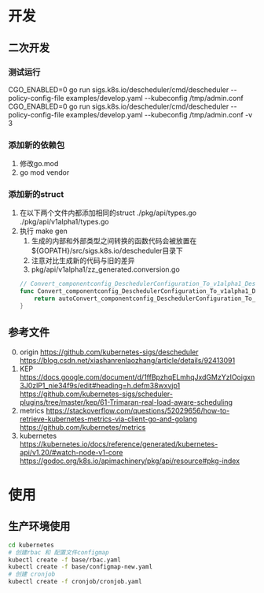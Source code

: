 # 开发
## 二次开发 
### 测试运行
CGO_ENABLED=0 go run  sigs.k8s.io/descheduler/cmd/descheduler --policy-config-file examples/develop.yaml --kubeconfig /tmp/admin.conf
CGO_ENABLED=0 go run  sigs.k8s.io/descheduler/cmd/descheduler --policy-config-file examples/develop.yaml --kubeconfig /tmp/admin.conf -v 3
### 添加新的依赖包
1. 修改go.mod
2. go mod vendor
### 添加新的struct
1. 在以下两个文件内都添加相同的struct
./pkg/api/types.go
./pkg/api/v1alpha1/types.go
2. 执行 make gen
    1. 生成的内部和外部类型之间转换的函数代码会被放置在${GOPATH}/src/sigs.k8s.io/descheduler目录下
    2. 注意对比生成新的代码与旧的差异
    3. pkg/api/v1alpha1/zz_generated.conversion.go
    ```go
    // Convert_componentconfig_DeschedulerConfiguration_To_v1alpha1_DeschedulerConfiguration is an autogenerated conversion function.
    func Convert_componentconfig_DeschedulerConfiguration_To_v1alpha1_DeschedulerConfiguration(in *componentconfig.DeschedulerConfiguration, out *DeschedulerConfiguration, s conversion.Scope) error {
        return autoConvert_componentconfig_DeschedulerConfiguration_To_v1alpha1_DeschedulerConfiguration(in, out, s)
    }
    ```
## 参考文件
0. origin
https://github.com/kubernetes-sigs/descheduler
https://blog.csdn.net/xiashanrenlaozhang/article/details/92413091
1. KEP
https://docs.google.com/document/d/1ffBpzhqELmhqJxdGMzYzIOoigxn3J0zlP1_nie34f9s/edit#heading=h.defm38wxvjp1
https://github.com/kubernetes-sigs/scheduler-plugins/tree/master/kep/61-Trimaran-real-load-aware-scheduling
2. metrics 
https://stackoverflow.com/questions/52029656/how-to-retrieve-kubernetes-metrics-via-client-go-and-golang
https://github.com/kubernetes/metrics
3. kubernetes
https://kubernetes.io/docs/reference/generated/kubernetes-api/v1.20/#watch-node-v1-core  
https://godoc.org/k8s.io/apimachinery/pkg/api/resource#pkg-index

# 使用
## 生产环境使用
```bash
cd kubernetes
# 创建rbac 和 配置文件configmap
kubectl create -f base/rbac.yaml
kubectl create -f base/configmap-new.yaml
# 创建 cronjob
kubectl create -f cronjob/cronjob.yaml
```